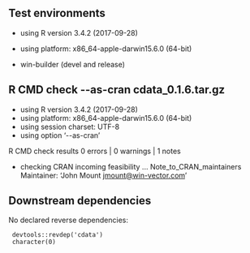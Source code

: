 
## Test environments

* using R version 3.4.2 (2017-09-28)
* using platform: x86_64-apple-darwin15.6.0 (64-bit)

* win-builder (devel and release)

## R CMD check --as-cran cdata_0.1.6.tar.gz 

* using R version 3.4.2 (2017-09-28)
* using platform: x86_64-apple-darwin15.6.0 (64-bit)
* using session charset: UTF-8
* using option ‘--as-cran’


R CMD check results
0 errors | 0 warnings | 1 notes

* checking CRAN incoming feasibility ... Note_to_CRAN_maintainers
Maintainer: ‘John Mount <jmount@win-vector.com>’

## Downstream dependencies

No declared reverse dependencies:

     devtools::revdep('cdata')
     character(0)
